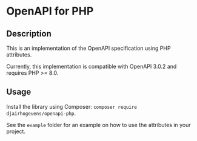 # OpenAPI for PHP

## Description

This is an implementation of the OpenAPI specification using PHP attributes.

Currently, this implementation is compatible with OpenAPI 3.0.2 and requires PHP >= 8.0.

## Usage

Install the library using Composer: `composer require djairhogeuens/openapi-php`.

See the `example` folder for an example on how to use the attributes in your project.
